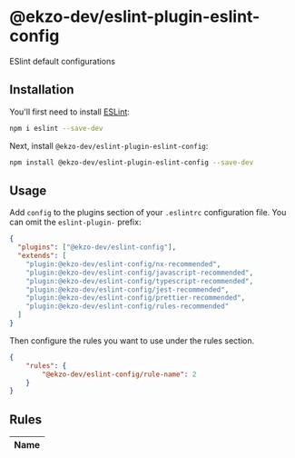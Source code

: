 # @ekzo-dev/eslint-plugin-eslint-config

ESlint default configurations

## Installation

You'll first need to install [ESLint](https://eslint.org/):

```sh
npm i eslint --save-dev
```

Next, install `@ekzo-dev/eslint-plugin-eslint-config`:

```sh
npm install @ekzo-dev/eslint-plugin-eslint-config --save-dev
```

## Usage

Add `config` to the plugins section of your `.eslintrc` configuration file. You can omit the `eslint-plugin-` prefix:

```json
{
  "plugins": ["@ekzo-dev/eslint-config"],
  "extends": [
    "plugin:@ekzo-dev/eslint-config/nx-recommended",
    "plugin:@ekzo-dev/eslint-config/javascript-recommended",
    "plugin:@ekzo-dev/eslint-config/typescript-recommended",
    "plugin:@ekzo-dev/eslint-config/jest-recommended",
    "plugin:@ekzo-dev/eslint-config/prettier-recommended",
    "plugin:@ekzo-dev/eslint-config/rules-recommended"
  ]
}
```


Then configure the rules you want to use under the rules section.

```json
{
    "rules": {
        "@ekzo-dev/eslint-config/rule-name": 2
    }
}
```

## Rules

<!-- begin auto-generated rules list -->

| Name |
| :--- |

<!-- end auto-generated rules list -->


